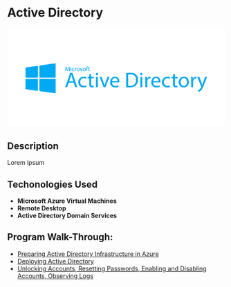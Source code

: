 <h1>Active Directory</h1>

![](https://github.com/rbrianshutt/active_directory/blob/main/Active%20Directory%202.0/active-directory-logo.png)


<h2>Description</h2>
Lorem ipsum
<br />

<h2>Techonologies Used</h2>

- <b>Microsoft Azure Virtual Machines</b> 
- <b>Remote Desktop</b>
- <b>Active Directory Domain Services</b>

<h2>Program Walk-Through:</h2>

- [Preparing Active Directory Infrastructure in Azure](https://github.com/rbrianshutt/active_directory_infrastructure)
- [Deploying Active Directory](https://github.com/rbrianshutt/deploying_active_directory)
- [Unlocking Accounts, Resetting Passwords, Enabling and Disabling Accounts, Observing Logs](https://github.com/rbrianshutt/active_directory_accounts) 


